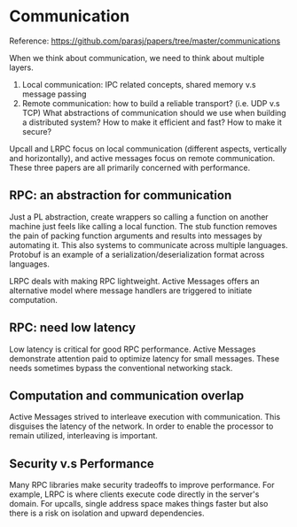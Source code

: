 # Communication 
Reference: https://github.com/parasj/papers/tree/master/communications

When we think about communication, we need to think about multiple layers. 

1. Local communication: IPC related concepts, shared memory v.s message passing
2. Remote communication: how to build a reliable transport? (i.e. UDP v.s TCP) What abstractions of communication should we use when building a distributed system? How to make it efficient and fast? How to make it secure? 

Upcall and LRPC focus on local communication (different aspects, vertically and horizontally), and active messages focus on remote communication. These three papers are all primarily concerned with performance. 
 
 ## RPC: an abstraction for communication  
Just a PL abstraction, create wrappers so calling a function on another machine just feels like calling a local function. The stub function removes the pain of packing function arguments and results into messages by automating it. This also systems to communicate across multiple languages. Protobuf is an example of a serialization/deserialization format across languages.

LRPC deals with making RPC lightweight. Active Messages offers an alternative model where message handlers are triggered to initiate computation. 

## RPC: need low latency 
Low latency is critical for good RPC performance. Active Messages demonstrate attention paid to optimize latency for small messages. These needs sometimes bypass the conventional networking stack. 

## Computation and communication overlap 
Active Messages strived to interleave execution with communication. This disguises the latency of the network. In order to enable the processor to remain utilized, interleaving is important.

## Security v.s Performance 
Many RPC libraries make security tradeoffs to improve performance. For example, LRPC is where clients execute code directly in the server's domain. For upcalls, single address space makes things faster but also there is a risk on isolation and upward dependencies. 
